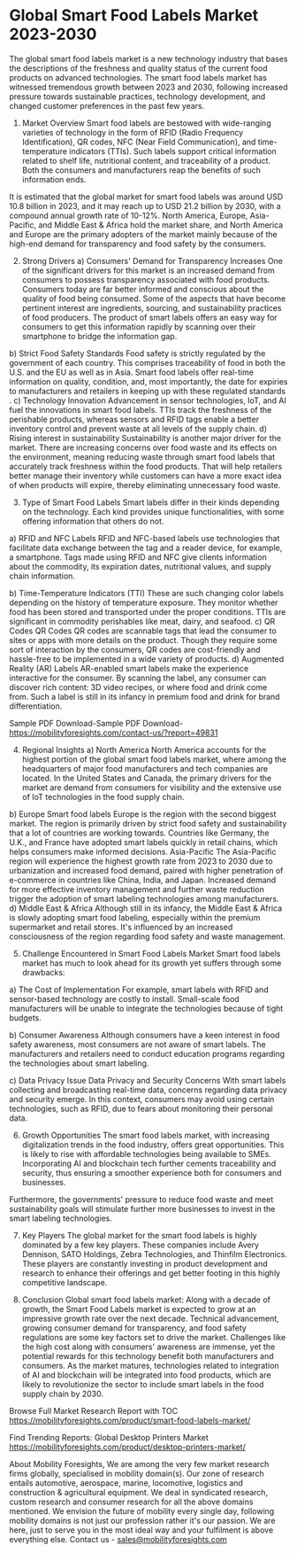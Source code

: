 # Global Smart Food Labels Market 2023-2030
The global smart food labels market is a new technology industry that bases the descriptions of the freshness and quality status of the current food products on advanced technologies. The smart food labels market has witnessed tremendous growth between 2023 and 2030, following increased pressure towards sustainable practices, technology development, and changed customer preferences in the past few years.


1. Market Overview
Smart food labels are bestowed with wide-ranging varieties of technology in the form of RFID (Radio Frequency Identification), QR codes, NFC (Near Field Communication), and time-temperature indicators (TTIs). Such labels support critical information related to shelf life, nutritional content, and traceability of a product. Both the consumers and manufacturers reap the benefits of such information ends.


It is estimated that the global market for smart food labels was around USD 10.8 billion in 2023, and it may reach up to USD 21.2 billion by 2030, with a compound annual growth rate of 10-12%. North America, Europe, Asia-Pacific, and Middle East & Africa hold the market share, and North America and Europe are the primary adopters of the market mainly because of the high-end demand for transparency and food safety by the consumers.


2. Strong Drivers
a) Consumers' Demand for Transparency Increases
One of the significant drivers for this market is an increased demand from consumers to possess transparency associated with food products. Consumers today are far better informed and conscious about the quality of food being consumed. Some of the aspects that have become pertinent interest are ingredients, sourcing, and sustainability practices of food producers. The product of smart labels offers an easy way for consumers to get this information rapidly by scanning over their smartphone to bridge the information gap.


b) Strict Food Safety Standards
Food safety is strictly regulated by the government of each country. This comprises traceability of food in both the U.S. and the EU as well as in Asia. Smart food labels offer real-time information on quality, condition, and, most importantly, the date for expiries to manufacturers and retailers in keeping up with these regulated standards .
c) Technology Innovation
Advancement in sensor technologies, IoT, and AI fuel the innovations in smart food labels. TTIs track the freshness of the perishable products, whereas sensors and RFID tags enable a better inventory control and prevent waste at all levels of the supply chain.
d) Rising interest in sustainability
Sustainability is another major driver for the market. There are increasing concerns over food waste and its effects on the environment, meaning reducing waste through smart food labels that accurately track freshness within the food products. That will help retailers better manage their inventory while customers can have a more exact idea of when products will expire, thereby eliminating unnecessary food waste.


3. Type of Smart Food Labels
Smart labels differ in their kinds depending on the technology. Each kind provides unique functionalities, with some offering information that others do not.


a) RFID and NFC Labels
RFID and NFC-based labels use technologies that facilitate data exchange between the tag and a reader device, for example, a smartphone. Tags made using RFID and NFC give clients information about the commodity, its expiration dates, nutritional values, and supply chain information.


b) Time-Temperature Indicators (TTI)
These are such changing color labels depending on the history of temperature exposure. They monitor whether food has been stored and transported under the proper conditions. TTIs are significant in commodity perishables like meat, dairy, and seafood.
c) QR Codes
QR Codes QR codes are scannable tags that lead the consumer to sites or apps with more details on the product. Though they require some sort of interaction by the consumers, QR codes are cost-friendly and hassle-free to be implemented in a wide variety of products.
d) Augmented Reality (AR) Labels
AR-enabled smart labels make the experience interactive for the consumer. By scanning the label, any consumer can discover rich content: 3D video recipes, or where food and drink come from. Such a label is still in its infancy in premium food and drink for brand differentiation.


Sample PDF Download-Sample PDF Download- https://mobilityforesights.com/contact-us/?report=49831


4. Regional Insights
a) North America
North America accounts for the highest portion of the global smart food labels market, where among the headquarters of major food manufacturers and tech companies are located. In the United States and Canada, the primary drivers for the market are demand from consumers for visibility and the extensive use of IoT technologies in the food supply chain.


b) Europe
Smart food labels Europe is the region with the second biggest market. The region is primarily driven by strict food safety and sustainability that a lot of countries are working towards. Countries like Germany, the U.K., and France have adopted smart labels quickly in retail chains, which helps consumers make informed decisions.
Asia-Pacific
The Asia-Pacific region will experience the highest growth rate from 2023 to 2030 due to urbanization and increased food demand, paired with higher penetration of e-commerce in countries like China, India, and Japan. Increased demand for more effective inventory management and further waste reduction trigger the adoption of smart labeling technologies among manufacturers.
d) Middle East & Africa
Although still in its infancy, the Middle East & Africa is slowly adopting smart food labeling, especially within the premium supermarket and retail stores. It's influenced by an increased consciousness of the region regarding food safety and waste management.


5. Challenge Encountered in Smart Food Labels Market
Smart food labels market has much to look ahead for its growth yet suffers through some drawbacks:


a) The Cost of Implementation
For example, smart labels with RFID and sensor-based technology are costly to install. Small-scale food manufacturers will be unable to integrate the technologies because of tight budgets.


b) Consumer Awareness
Although consumers have a keen interest in food safety awareness, most consumers are not aware of smart labels. The manufacturers and retailers need to conduct education programs regarding the technologies about smart labeling.


c) Data Privacy Issue
Data Privacy and Security Concerns With smart labels collecting and broadcasting real-time data, concerns regarding data privacy and security emerge. In this context, consumers may avoid using certain technologies, such as RFID, due to fears about monitoring their personal data.


6. Growth Opportunities
The smart food labels market, with increasing digitalization trends in the food industry, offers great opportunities. This is likely to rise with affordable technologies being available to SMEs. Incorporating AI and blockchain tech further cements traceability and security, thus ensuring a smoother experience both for consumers and businesses.


Furthermore, the governments' pressure to reduce food waste and meet sustainability goals will stimulate further more businesses to invest in the smart labeling technologies.


7. Key Players
The global market for the smart food labels is highly dominated by a few key players. These companies include Avery Dennison, SATO Holdings, Zebra Technologies, and Thinfilm Electronics. These players are constantly investing in product development and research to enhance their offerings and get better footing in this highly competitive landscape.


8. Conclusion
Global smart food labels market: Along with a decade of growth, the Smart Food Labels market is expected to grow at an impressive growth rate over the next decade. Technical advancement, growing consumer demand for transparency, and food safety regulations are some key factors set to drive the market. Challenges like the high cost along with consumers' awareness are immense, yet the potential rewards for this technology benefit both manufacturers and consumers. As the market matures, technologies related to integration of AI and blockchain will be integrated into food products, which are likely to revolutionize the sector to include smart labels in the food supply chain by 2030.


Browse Full Market Research Report with TOC https://mobilityforesights.com/product/smart-food-labels-market/










Find Trending Reports: 
Global Desktop Printers Market https://mobilityforesights.com/product/desktop-printers-market/





About Mobility Foresights,
We are among the very few market research firms globally, specialised in mobility domain(s). Our zone of research entails automotive, aerospace, marine, locomotive, logistics and construction & agricultural equipment. We deal in syndicated research, custom research and consumer research for all the above domains mentioned.
We envision the future of mobility every single day, following mobility domains is not just our profession rather it's our passion. We are here, just to serve you in the most ideal way and your fulfilment is above everything else. Contact us -  sales@mobilityforesights.com 




